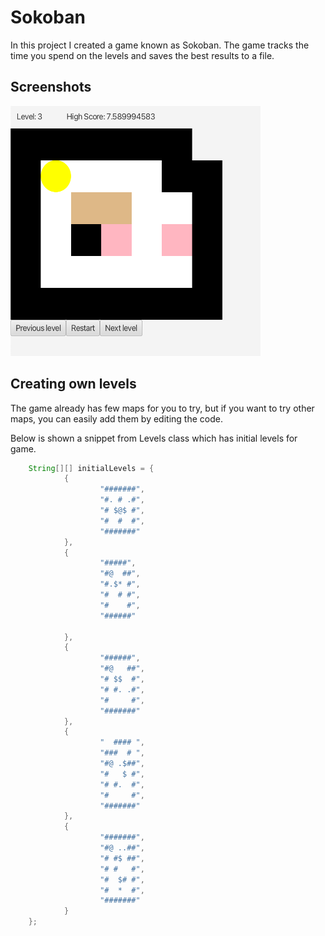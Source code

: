 
# Sokoban

In this project I created a game known as Sokoban. The game tracks the time you spend on the levels and saves the best results to a file.


## Screenshots
<img src="https://github.com/leeviallu/SokobanGame/blob/main/gameplay.png" width="400" height="400" />

## Creating own levels
The game already has few maps for you to try, but if you want to try other maps, you can easily add them by editing the code.

Below is shown a snippet from Levels class which has initial levels for game.
```java
    String[][] initialLevels = {
            {
                    "#######",
                    "#. # .#",
                    "# $@$ #",
                    "#  #  #",
                    "#######"
            },
            {
                    "#####",
                    "#@  ##",
                    "#.$* #",
                    "#  # #",
                    "#    #",
                    "######"

            },
            {
                    "######",
                    "#@   ##",
                    "# $$  #",
                    "# #. .#",
                    "#     #",
                    "#######"
            },
            {
                    "  #### ",
                    "###  # ",
                    "#@ .$##",
                    "#   $ #",
                    "# #.  #",
                    "#     #",
                    "#######"
            },
            {
                    "#######",
                    "#@ ..##",
                    "# #$ ##",
                    "# #   #",
                    "#  $# #",
                    "#  *  #",
                    "#######"
            }
    };
```

